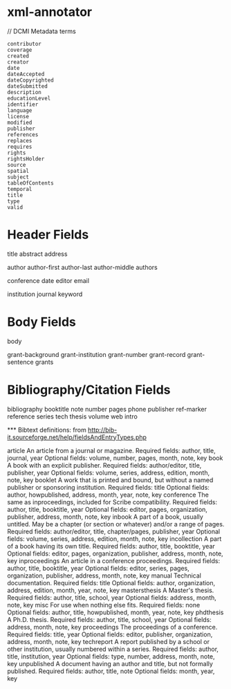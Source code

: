xml-annotator
=============

// DCMI Metadata terms

    contributor
    coverage
    created
    creator
    date
    dateAccepted
    dateCopyrighted
    dateSubmitted
    description
    educationLevel
    identifier
    language
    license
    modified
    publisher
    references
    replaces
    requires
    rights
    rightsHolder
    source
    spatial
    subject
    tableOfContents
    temporal
    title
    type
    valid



Header Fields
============

title
abstract
address

author
author-first
author-last
author-middle
authors

conference
date
editor
email

institution
journal
keyword

Body Fields
============
body

grant-background
grant-institution
grant-number
grant-record
grant-sentence
grants


Bibliography/Citation Fields
============
bibliography
booktitle
note
number
pages
phone
publisher
ref-marker
reference
series
tech
thesis
volume
web
intro

*** Bibtext definitions:
from http://bib-it.sourceforge.net/help/fieldsAndEntryTypes.php

article
    An article from a journal or magazine.
    Required fields: author, title, journal, year
    Optional fields: volume, number, pages, month, note, key
book
    A book with an explicit publisher.
    Required fields: author/editor, title, publisher, year
    Optional fields: volume, series, address, edition, month, note, key
booklet
    A work that is printed and bound, but without a named publisher or sponsoring institution.
    Required fields: title
    Optional fields: author, howpublished, address, month, year, note, key
conference
    The same as inproceedings, included for Scribe compatibility.
    Required fields: author, title, booktitle, year
    Optional fields: editor, pages, organization, publisher, address, month, note, key
inbook
    A part of a book, usually untitled. May be a chapter (or section or whatever) and/or a range of pages.
    Required fields: author/editor, title, chapter/pages, publisher, year
    Optional fields: volume, series, address, edition, month, note, key
incollection
    A part of a book having its own title.
    Required fields: author, title, booktitle, year
    Optional fields: editor, pages, organization, publisher, address, month, note, key
inproceedings
    An article in a conference proceedings.
    Required fields: author, title, booktitle, year
    Optional fields: editor, series, pages, organization, publisher, address, month, note, key
manual
    Technical documentation.
    Required fields: title
    Optional fields: author, organization, address, edition, month, year, note, key
mastersthesis
    A Master's thesis.
    Required fields: author, title, school, year
    Optional fields: address, month, note, key
misc
    For use when nothing else fits.
    Required fields: none
    Optional fields: author, title, howpublished, month, year, note, key
phdthesis
    A Ph.D. thesis.
    Required fields: author, title, school, year
    Optional fields: address, month, note, key
proceedings
    The proceedings of a conference.
    Required fields: title, year
    Optional fields: editor, publisher, organization, address, month, note, key
techreport
    A report published by a school or other institution, usually numbered within a series.
    Required fields: author, title, institution, year
    Optional fields: type, number, address, month, note, key
unpublished
    A document having an author and title, but not formally published.
    Required fields: author, title, note
    Optional fields: month, year, key
